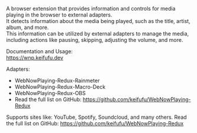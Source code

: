 A browser extension that provides information and controls for media playing in the browser to external adapters.  
It detects information about the media being played, such as the title, artist, album, and more.  
This information can be utilized by external adapters to manage the media, including actions like pausing, skipping, adjusting the volume, and more.

Documentation and Usage:  
https://wnp.keifufu.dev

Adapters:

- WebNowPlaying-Redux-Rainmeter
- WebNowPlaying-Redux-Macro-Deck
- WebNowPlaying-Redux-OBS
- Read the full list on GitHub: https://github.com/keifufu/WebNowPlaying-Redux

Supports sites like: YouTube, Spotify, Soundcloud, and many others.
Read the full list on GitHub: https://github.com/keifufu/WebNowPlaying-Redux
